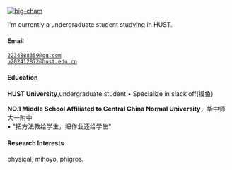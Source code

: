 [![big-cham](https://img.shields.io/badge/bigcham-github-blue?logo=github)](https://github.com/big-cham)

I'm currently a undergraduate student studying in HUST.

#### Email  
<code>2234888359@qq.com</code>  
<code>u202412872@hust.edu.cn</code>

#### Education  
**HUST University**,undergraduate student
• Specialize in slack off(摸鱼)

**NO.1 Middle School Affiliated to Central China Normal University**，华中师大一附中<br>
• "把方法教给学生，把作业还给学生"

#### Research Interests  
physical, mihoyo, phigros.
